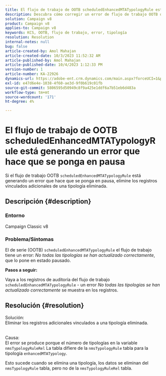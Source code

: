 ```yaml
---
title: El flujo de trabajo de OOTB scheduledEnhancedMTATypologyRule está generando un error que hace que se ponga en pausa
description: Descubra cómo corregir un error de flujo de trabajo OOTB que hace que se detenga. Eliminar registros vinculados adicionales de una tipología eliminada.
solution: Campaign v8
product: Campaign v8
applies-to: Campaign v8
keywords: KCS, OOTB, flujo de trabajo, error, tipología
resolution: Resolution
internal-notes: null
bug: false
article-created-by: Amol Mahajan
article-created-date: 10/3/2023 11:52:32 AM
article-published-by: Amol Mahajan
article-published-date: 10/4/2023 1:12:33 PM
version-number: 1
article-number: KA-22926
dynamics-url: https://adobe-ent.crm.dynamics.com/main.aspx?forceUCI=1&pagetype=entityrecord&etn=knowledgearticle&id=744d794f-e361-ee11-be6e-6045bd006079
exl-id: e47d6e4e-1038-4f60-ae3d-9f0b619c01fb
source-git-commit: 5806595d50949c8f9a425e1ddf6a7b51eb6d483a
workflow-type: tm+mt
source-wordcount: '171'
ht-degree: 4%

---
```


# El flujo de trabajo de OOTB scheduledEnhancedMTATypologyRule está generando un error que hace que se ponga en pausa


Si el flujo de trabajo OOTB `scheduledEnhancedMTATypologyRule` está generando un error que hace que se ponga en pausa, elimine los registros vinculados adicionales de una tipología eliminada.

## Descripción {#description}


### <b>Entorno</b>

Campaign Classic v8



### <b>Problema/Síntomas</b>

El de serie (OOTB) `scheduledEnhancedMTATypologyRule` el flujo de trabajo tiene un error: *No todas las tipologías se han actualizado correctamente*, que lo pone en estado pausado.

<b>Pasos a seguir:</b>

Vaya a los registros de auditoría del flujo de trabajo `scheduledEnhancedMTATypologyRule` - un error *No todas las tipologías se han actualizado correctamente* se muestra en los registros.


## Resolución {#resolution}

Solución:<br>
Eliminar los registros adicionales vinculados a una tipología eliminada.


<br>Causa:<br>
El error se produce porque el número de tipologías en la variable `nmsTypologyRuleRel` La tabla difiere de la `nmsTypologyRule` tabla para la tipología `enhancedMTATypology`.

Esto sucede cuando se elimina una tipología, los datos se eliminan del `nmsTypologyRule` tabla, pero no de la `nmsTypologyRuleRel` tabla.
